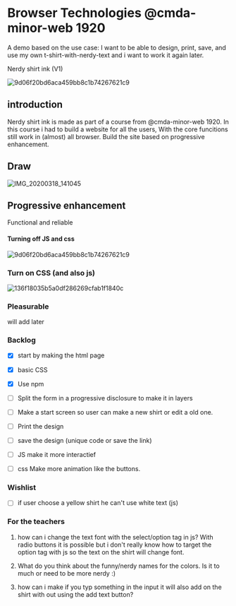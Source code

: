 # Browser Technologies @cmda-minor-web 1920

A demo based on the use case: I want to be able to design, print, save, and use my own t-shirt-with-nerdy-text and i want to work it again later.


Nerdy shirt ink (V1)

<img width="" alt="9d06f20bd6aca459bb8c1b74267621c9" src="https://user-images.githubusercontent.com/43183768/77155763-4f895a00-6a9e-11ea-83f3-ca3c6e7d8210.png">

## introduction 

Nerdy shirt ink is made as part of a course from @cmda-minor-web 1920. In this course i had to build a website for all the users, With the core funcitions still work in (almost) all browser. Build the site based on progressive enhancement.

## Draw 
![IMG_20200318_141045](https://user-images.githubusercontent.com/43183768/77156113-fec63100-6a9e-11ea-973b-58a50e69556b.jpg)

## Progressive enhancement

Functional and reliable

#### Turning off JS and css

<img width="" alt="9d06f20bd6aca459bb8c1b74267621c9" src="https://user-images.githubusercontent.com/43183768/77156210-3634dd80-6a9f-11ea-9fca-e5e6e5ae8e62.png">


### Turn on CSS (and also js)
<img width="" alt="136f18035b5a0df286269cfab1f1840c" src="https://user-images.githubusercontent.com/43183768/77156312-6d0af380-6a9f-11ea-94bc-38d5dd231a5c.png">


### Pleasurable
will add later

### Backlog
- [x] start by making the html page
- [x] basic CSS
- [X] Use npm
- [ ] Split the form in a progressive disclosure to make it in layers
- [ ] Make a start screen so user can make a new shirt or edit a old one.
- [ ] Print the design 
- [ ] save the design (unique code or save the link)
- [ ] JS make it more interactief
- [ ] css Make more animation like the buttons.
 

### Wishlist
- [ ] if user choose a yellow shirt he can't use white text (js)

### For the teachers 

1.  how can i change the text font with the select/option tag in js? With radio buttons it is possible but i don't really know how to target the option tag with js so the text on the shirt will change font.

2. What do you think about the funny/nerdy names for the colors. Is it to much or need to be more nerdy :)

3. how can i make if you typ something in the input it will also add on the shirt with out using the add text button? 
